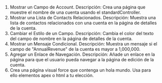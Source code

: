 1. Mostrar un Campo de Account. Descripción: Crea una página que muestre el nombre de una cuenta usando el standardController.
2. Mostrar una Lista de Contacts Relacionados. Descripción: Muestra una lista de contactos relacionados con una cuenta en la página de detalles de la cuenta.
3. Cambiar el Estilo de un Campo. Descripción: Cambia el color del texto del campo de nombre en la página de detalles de la cuenta.
4. Mostrar un Mensaje Condicional. Descripción: Muestra un mensaje si el campo de "AnnualRevenue" de la cuenta es mayor a 1,000,000.
5. Agregar un Enlace de Navegación. Descripción: Añade un enlace en la página para que el usuario pueda navegar a la página de edición de la cuenta.
6. Crea una página visual force que contenga un hola mundo. Usa para ello elementos apex o html a tu elección.

